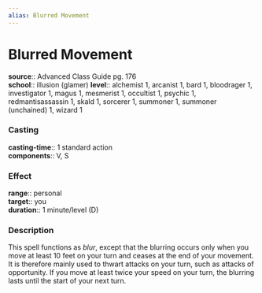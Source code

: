 ```yaml
---
alias: Blurred Movement
---
```


# Blurred Movement 

**source**:: Advanced Class Guide pg. 176  
**school**:: illusion (glamer)
**level**:: alchemist 1, arcanist 1, bard 1, bloodrager 1, investigator 1, magus 1, mesmerist 1, occultist 1, psychic 1, redmantisassassin 1, skald 1, sorcerer 1, summoner 1, summoner (unchained) 1, wizard 1

### Casting 

**casting-time**:: 1 standard action  
**components**:: V, S

### Effect 

**range**:: personal  
**target**:: you  
**duration**:: 1 minute/level (D)

### Description 

This spell functions as *blur*, except that the blurring occurs only when you move at least 10 feet on your turn and ceases at the end of your movement. It is therefore mainly used to thwart attacks on your turn, such as attacks of opportunity. If you move at least twice your speed on your turn, the blurring lasts until the start of your next turn.
